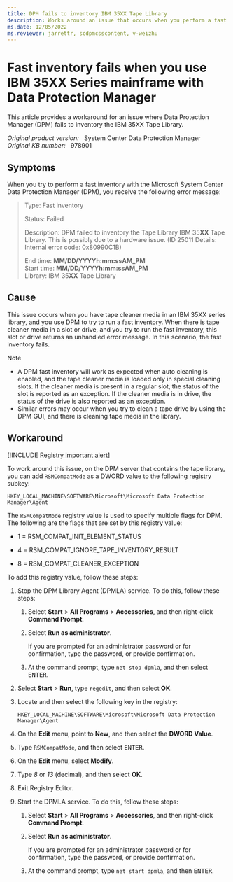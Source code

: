 ```yaml
---
title: DPM fails to inventory IBM 35XX Tape Library
description: Works around an issue that occurs when you perform a fast inventory with Data Protection Manager.
ms.date: 12/05/2022
ms.reviewer: jarrettr, scdpmcsscontent, v-weizhu
---
```

# Fast inventory fails when you use IBM 35XX Series mainframe with Data Protection Manager

This article provides a workaround for an issue where Data Protection Manager (DPM) fails to inventory the IBM 35XX Tape Library.

_Original product version:_ &nbsp; System Center Data Protection Manager  
_Original KB number:_ &nbsp; 978901

## Symptoms

When you try to perform a fast inventory with the Microsoft System Center Data Protection Manager (DPM), you receive the following error message:

> Type: Fast inventory
>
> Status: Failed
>
> Description: DPM failed to inventory the Tape Library IBM 35**XX** Tape Library. This is possibly due to a hardware issue. (ID 25011 Details: Internal error code: 0x80990C1B)
>
> End time: **MM/DD/YYYYh:mm:ssAM_PM**  
> Start time: **MM/DD/YYYYh:mm:ssAM_PM**  
> Library: IBM 35**XX** Tape Library

## Cause

This issue occurs when you have tape cleaner media in an IBM 35XX series library, and you use DPM to try to run a fast inventory. When there is tape cleaner media in a slot or drive, and you try to run the fast inventory, this slot or drive returns an unhandled error message. In this scenario, the fast inventory fails.

> [!NOTE]
>
> - A DPM fast inventory will work as expected when auto cleaning is enabled, and the tape cleaner media is loaded only in special cleaning slots. If the cleaner media is present in a regular slot, the status of the slot is reported as an exception. If the cleaner media is in drive, the status of the drive is also reported as an exception.
> - Similar errors may occur when you try to clean a tape drive by using the DPM GUI, and there is cleaning tape media in the library.

## Workaround

[!INCLUDE [Registry important alert](../../includes/registry-important-alert.md)]

To work around this issue, on the DPM server that contains the tape library, you can add `RSMCompatMode` as a DWORD value to the following registry subkey:

`HKEY_LOCAL_MACHINE\SOFTWARE\Microsoft\Microsoft Data Protection Manager\Agent`

The `RSMCompatMode` registry value is used to specify multiple flags for DPM. The following are the flags that are set by this registry value:

- 1 = RSM_COMPAT_INIT_ELEMENT_STATUS

- 4 = RSM_COMPAT_IGNORE_TAPE_INVENTORY_RESULT

- 8 = RSM_COMPAT_CLEANER_EXCEPTION

To add this registry value, follow these steps:

1. Stop the DPM Library Agent (DPMLA) service. To do this, follow these steps:

    1. Select **Start** > **All Programs** > **Accessories**, and then right-click **Command Prompt**.

    2. Select **Run as administrator**.

        If you are prompted for an administrator password or for confirmation, type the password, or provide confirmation.

    3. At the command prompt, type `net stop dpmla`, and then select <kbd>ENTER</kbd>.

2. Select **Start** > **Run**, type `regedit`, and then select **OK**.

3. Locate and then select the following key in the registry:

    `HKEY_LOCAL_MACHINE\SOFTWARE\Microsoft\Microsoft Data Protection Manager\Agent`

4. On the **Edit** menu, point to **New**, and then select the **DWORD Value**.

5. Type `RSMCompatMode`, and then select <kbd>ENTER</kbd>.

6. On the **Edit** menu, select **Modify**.

7. Type *8* or *13* (decimal), and then select **OK**.

8. Exit Registry Editor.

9. Start the DPMLA service. To do this, follow these steps:

    1. Select **Start** > **All Programs** > **Accessories**, and then right-click **Command Prompt**.

    2. Select **Run as administrator**.

        If you are prompted for an administrator password or for confirmation, type the password, or provide confirmation.

    3. At the command prompt, type `net start dpmla`, and then <kbd>ENTER</kbd>.
